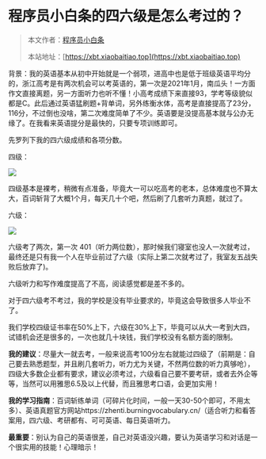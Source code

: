 # 程序员小白条的四六级是怎么考过的？

> 本文作者：[程序员小白条](https://github.com/luoye6)
>
> 本站地址：[https://xbt.xiaobaitiao.top](https://xbt.xiaobaitiao.top)

背景：我的英语基本从初中开始就是一个弱项，进高中也是低于班级英语平均分的，浙江高考是有两次机会可以考英语的，第一次是2021年1月，南瓜头！一方面作文直接离题，另一方面听力也听不懂！小高考成绩下来直接93，学考等级貌似都是C。此后通过英语猛刷题+背单词，另外练衡水体，高考是直接提高了23分，116分，不过倒也没啥，第二次难度简单了不少。英语要是没提高基本就与公办无缘了。在我看来英语提分是最快的，只要专项训练即可。

先罗列下我的四六级成绩和各项分数。

四级：

![](https://pic.yupi.icu/5563/202506201223815.png)

四级基本是裸考，稍微有点准备，毕竟大一可以吃高考的老本，总体难度也不算太大，百词斩背了大概1个月，每天几十个吧，然后刷了几套听力真题，就过了。

六级：

![](https://pic.yupi.icu/5563/202506201223746.png)

六级考了两次，第一次 401（听力两位数），那时候我们寝室也没人一次就考过，最终还是只有我一个人在毕业前过了六级（实际上第二次就考过了，我室友五战失败后放弃了)。

六级听力和写作难度提高了不高，阅读感觉都是差不多的。

对于四六级考不考过，我的学校是没有毕业要求的，毕竟这会导致很多人毕业不了。

我们学校四级证书率在50%上下，六级在30%上下，毕竟可以从大一考到大四，试错机会还是很多的，一次也就几十块钱，我们学校没有名额方面的限制。

**我的建议**：尽量大一就去考，一般来说高考100分左右就能过四级了（前期是：自己要去熟悉题型，并且刷几套听力，听力尤为关键，不然两位数的听力真够呛），四级大多数企业都有要求，建议必须考过，六级看自己要不要考研，或者去外企等等，当然可以用雅思6.5及以上代替，而且雅思考口语，会更加实用！

**我的学习指南**：百词斩练单词（可碎片化时间，一般一天30-50个即可，不用太多）、英语真题官方网站https://zhenti.burningvocabulary.cn/（适合听力和看答案用，四六级、考研都有、可可英语、每日英语听力。

**最重要**：别认为自己的英语很差，自己对英语没兴趣，要认为英语学习和对话是一个很实用的技能！心理暗示！